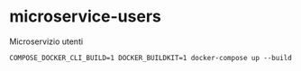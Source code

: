 # microservice-users

Microservizio utenti

```shell
COMPOSE_DOCKER_CLI_BUILD=1 DOCKER_BUILDKIT=1 docker-compose up --build
```
